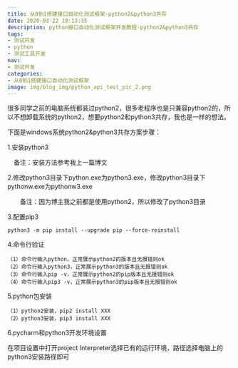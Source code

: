```yaml
---
title: 从0到1搭建接口自动化测试框架-python2&python3共存
date: 2020-03-22 19:13:35
description: python接口自动化测试框架开发教程-python2&python3共存
tags:
- 测试开发
- python
- 测试工具开发
nav:
- 测试开发
categories:
- 从0到1搭建接口自动化测试框架
image: img/blog_img/python_api_test_pic_2.png
---
```

很多同学之前的电脑系统都装过python2，很多老程序也是只兼容python2的，所以不想卸载系统的python2，想要python2和python3共存，我也是一样的想法。

下面是windows系统python2&python3共存方案步骤：

1.安装python3

　备注：安装方法参考我上一篇博文

2.修改python3目录下python.exe为python3.exe，修改python3目录下pythonw.exe为pythonw3.exe


　　备注：因为博主我之前都是使用python2，所以修改了python3目录

3.配置pip3

```
python3 -m pip install --upgrade pip --force-reinstall
```
4.命令行验证

```
（1）命令行输入python，正常展示python2的版本且无报错则ok
（2）命令行输入python3，正常展示python3的版本且无报错则ok
（3）命令行输入pip -v，正常展示python2的pip版本且无报错则ok
（4）命令行输入pip3 -v，正常展示python3的pip版本且无报错则ok
```
5.python包安装
```
（1）python2安装，pip2 install XXX
（2）python3安装，pip3 install XXX
```
6.pycharm和python3开发环境设置

 在项目设置中打开project Interpreter选择已有的运行环境，路径选择电脑上的python3安装路径即可
